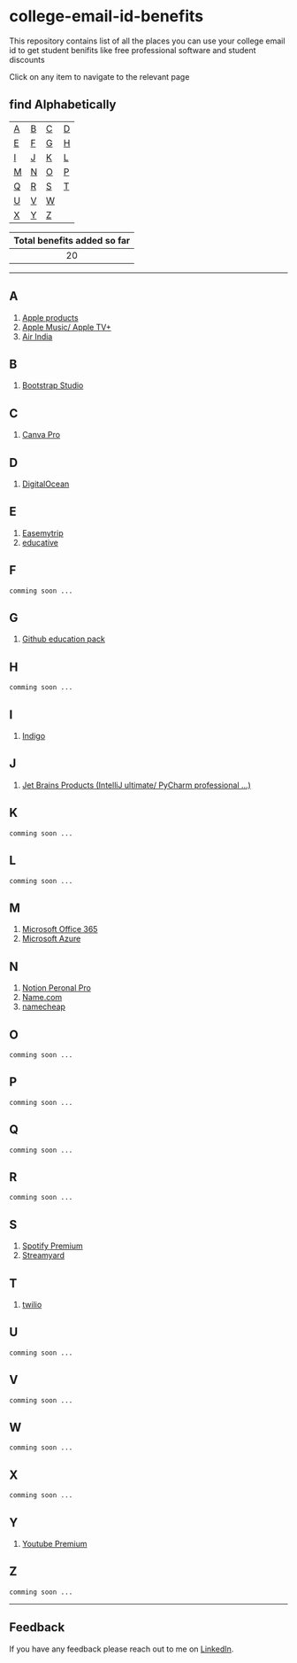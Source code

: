 # college-email-id-benefits
This repository contains list of all the places you can use your college email id to get student benifits like free professional software and student discounts

Click on any item to navigate to the relevant page


## find Alphabetically
 |      |    |    |    |
 |  --- |--- | ---|--- |
 |    [A](#A) |  [B](#B) |  [C](#C) | [D](#D)  |  
 |    [E](#E) |  [F](#F) |  [G](#G) | [H](#H)  |  
 |    [I](#I) |  [J](#J) |  [K](#K) | [L](#L)  |  
 |    [M](#M) |  [N](#N) |  [O](#O) | [P](#P)  |  
 |    [Q](#Q) |  [R](#R) |  [S](#S) | [T](#T)  |  
 |    [U](#U) |  [V](#V) |  [W](#W) |    |  
 |    [X](#X) |  [Y](#Y) |  [Z](#Z) |    | 

|Total benefits added so far|
 |:-------------------:|
 |      20            |

---
## A

1. [Apple products](https://www.myunidays.com/IN/en-IN/partners/appleeducationstore/spotlight/online)
2. [Apple Music/ Apple TV+](https://support.apple.com/en-in/HT205928)
3. [Air India](https://www.airindia.in/student-concession.htm)

## B
1. [Bootstrap Studio](https://bootstrapstudio.io/student-pack)
## C

1. [Canva Pro](https://www.canva.com/education/github/)

## D
1. [DigitalOcean](https://www.digitalocean.com/github-students/)
## E
1. [Easemytrip](https://www.easemytrip.com/offers/students.html?CouponCode=EMTSTUDENT)
2. [educative](https://www.educative.io/github-students?utm_source=github-student-pack)
    
## F
    comming soon ...
## G
    
1. [Github education pack](https://education.github.com/pack)

## H
    comming soon ...
## I
1. [Indigo](https://www.goindigo.in/add-on-services/student-discount.html)

## J

1. [Jet Brains Products (IntelliJ ultimate/ PyCharm professional ...) ](https://www.jetbrains.com/shop/eform/students)

## K
    comming soon ...
## L
    comming soon ...
## M
1. [Microsoft Office 365](https://www.microsoft.com/en-in/education/products/office)
2. [Microsoft Azure](https://azure.microsoft.com/en-in/free/students/)
## N

1. [Notion Peronal Pro](https://www.notion.so/product/notion-for-education)
2. [Name.com](https://www.name.com/partner/github-students)
3. [namecheap](https://nc.me/landing/github)
## O
    comming soon ...
## P
    comming soon ...
## Q
    comming soon ...
## R
    comming soon ...
## S

1. [Spotify Premium](https://www.spotify.com/in-en/student/)
2. [Streamyard](https://streamyard.com/github-students)

## T
1. [twilio](https://www.twilio.com/quest/github-education)
## U
    comming soon ...
## V
    comming soon ...
## W
    comming soon ...
## X
    comming soon ...
## Y

1. [Youtube Premium](https://www.youtube.com/premium/student)

## Z
    comming soon ...
---
## Feedback

If you have any feedback please reach out to me on [LinkedIn](https://www.linkedin.com/in/akashghanate/). 
